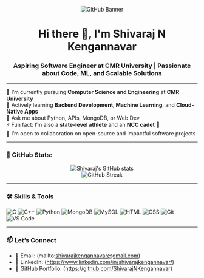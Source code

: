 <!-- GitHub Profile Banner -->
<p align="center">
  <img src="https://github.com/user-attachments/assets/7eae47c6-8825-4de0-bb9d-a9108030ddba" alt="GitHub Banner" />
</p>
<!-- Short Intro -->
<h1 align="center">Hi there 👋, I'm Shivaraj N Kengannavar</h1>
<h3 align="center">Aspiring Software Engineer at CMR University | Passionate about Code, ML, and Scalable Solutions</h3>

---

<!-- About Me -->
🔭 I’m currently pursuing **Computer Science and Engineering** at **CMR University**  
🌱 Actively learning **Backend Development, Machine Learning**, and **Cloud-Native Apps**  
💬 Ask me about Python, APIs, MongoDB, or Web Dev  
⚡ Fun fact: I’m also a **state-level athlete** and an **NCC cadet** 💪  
👯 I’m open to collaboration on open-source and impactful software projects  

---

### 🚀 GitHub Stats:
<p align="center">
  <img src="https://github-readme-stats.vercel.app/api?username=ShivarajNKengannavar&show_icons=true&theme=radical" alt="Shivaraj's GitHub stats"/>
  <br/>
  <img src="https://github-readme-streak-stats.herokuapp.com/?user=ShivarajNKengannavar&theme=radical" alt="GitHub Streak" />
</p>

---

<!-- Skills -->
### 🛠️ Skills & Tools
![C](https://img.shields.io/badge/C-Language-00599C?style=for-the-badge)
![C++](https://img.shields.io/badge/C++-Language-00599C?style=for-the-badge)
![Python](https://img.shields.io/badge/Python-3670A0?style=for-the-badge&logo=python&logoColor=white)
![MongoDB](https://img.shields.io/badge/MongoDB-4EA94B?style=for-the-badge&logo=mongodb&logoColor=white)
![MySQL](https://img.shields.io/badge/MySQL-005C84?style=for-the-badge&logo=mysql&logoColor=white)
![HTML](https://img.shields.io/badge/HTML5-E34F26?style=for-the-badge&logo=html5&logoColor=white)
![CSS](https://img.shields.io/badge/CSS3-1572B6?style=for-the-badge&logo=css3&logoColor=white)
![Git](https://img.shields.io/badge/Git-F05032?style=for-the-badge&logo=git&logoColor=white)
![VS Code](https://img.shields.io/badge/VS%20Code-007ACC?style=for-the-badge&logo=visual-studio-code&logoColor=white)

---

<!-- Contact -->
### 📫 Let’s Connect

- 📧 Email: (mailto:shivarajkengannavar@gmail.com)
- 🔗 LinkedIn: (https://www.linkedin.com/in/shivarajkengannavar/)
- 💼 GitHub Portfolio: (https://github.com/ShivarajNKengannavar)

